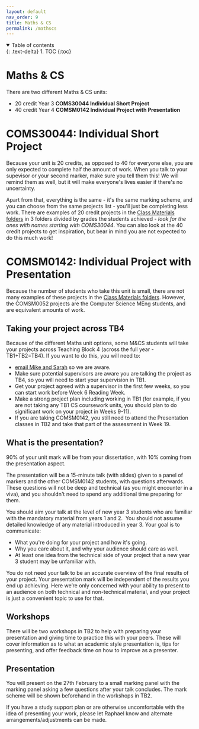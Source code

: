 ```yaml
---
layout: default
nav_order: 9
title: Maths & CS
permalink: /mathscs
---
```


<details open markdown="block">
<summary>
Table of contents
</summary>
{: .text-delta}
1. TOC
{:toc}
</details>

# Maths & CS

There are two different Maths & CS units:  
* 20 credit Year 3 **COMS30044 Individual Short Project**
* 40 credit Year 4 **COMSM0142 Individual Project with Presentation**

# COMS30044: Individual Short Project

Because your unit is 20 credits, as opposed to 40 for everyone else, you are
only expected to complete half the amount of work.  When you talk to your
supevisor or your second marker, make sure you tell them this!  We will remind
them as well, but it will make everyone's lives easier if there's no
uncertainty.  

Apart from that, everything is the same - it's the same marking scheme, and you
can choose from the same projects list - you'll just be completing less work.
There are examples of 20 credit projects in the [Class Materials
folders](https://uob.sharepoint.com/:f:/r/teams/grp-2024-5IndividualProjects2/Shared%20Documents/General?csf=1&web=1&e=s4hyuU)
in 3 folders divided by grades the students achieved - *look for the ones with
names starting with COMS30044*. You can also look at the 40 credit projects to
get inspiration, but bear in mind you are not expected to do this much work!

# COMSM0142: Individual Project with Presentation

Because the number of students who take this unit is small, there are not many
examples of these projects in the [Class Materials
folders](https://uob.sharepoint.com/:f:/r/teams/grp-2024-5IndividualProjects2/Shared%20Documents/General?csf=1&web=1&e=s4hyuU).
However, the COMSM0052 projects are the Computer Science MEng students, and are
equivalent amounts of work.  

## Taking your project across TB4
Because of the different Maths unit options, some M&CS students will take your
projects across Teaching Block 4 (across the full year - TB1+TB2=TB4). If you
want to do this, you will need to:

* [email Mike and Sarah](/contact) so we are aware.
* Make sure potential supervisors are aware you are talking the project as TB4, so you will need to start your supervision in TB1.
* Get your project agreed with a supervisor in the first few weeks, so you can start work before Week 6 Reading Week.
* Make a strong project plan including working in TB1 (for example, if you are not taking any TB1 CS coursework units, you should plan to do significant work on your project in Weeks 9-11).
* If you are taking COMSM0142, you still need to attend the Presentation classes in TB2 and take that part of the assessment in Week 19.

## What is the presentation?
90% of your unit mark will be from your dissertation, with 10% coming from the presentation aspect.  

The presentation will be a 15-minute talk (with slides) given to a panel of markers and the other COMSM0142 students, with questions afterwards. These questions will not be deep and technical (as you might encounter in a viva), and you shouldn't need to spend any additional time preparing for them. 

You should aim your talk at the level of new year 3 students who are familiar with the mandatory material from years 1 and 2.  You should not assume detailed knowledge of any material introduced in year 3. Your goal is to communicate:

* What you're doing for your project and how it's going.
* Why you care about it, and why your audience should care as well.
* At least one idea from the technical side of your project that a new year 3 student may be unfamiliar with.

You do not need your talk to be an accurate overview of the final results of
your project. Your presentation mark will be independent of the results you end
up achieving. Here we’re only concerned with your ability to present to an
audience on both technical and non-technical material, and your project is just
a convenient topic to use for that.

## Workshops

There will be two workshops in TB2 to help with preparing your presentation and
giving time to practice this with your peers. These will cover information as
to what an academic style presentation is, tips for presenting, and offer
feedback time on how to improve as a presenter.

## Presentation

You will present on the 27th February to a small marking panel with the marking
panel asking a few questions after your talk concludes. The mark scheme will be
shown beforehand in the workshops in TB2.

If you have a study support plan or are otherwise uncomfortable with the idea
of presenting your work, please let Raphael know and alternate
arrangements/adjustments can be made.
